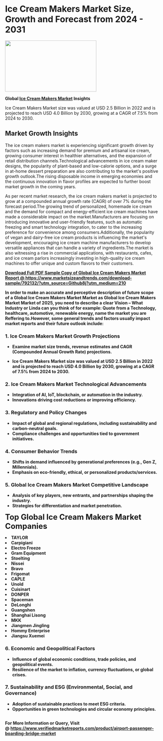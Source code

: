 <H1>Ice Cream Makers Market Size, Growth and Forecast from 2024 - 2031</H1><img class="aligncenter size-medium wp-image-584254" src="https://thirdeyenews.in/wp-content/uploads/2024/09/Global-Market-Research-300x168.jpeg" alt="" width="300" height="168" /><p><strong>Global&nbsp;<a href="https://www.marketsizeandtrends.com/download-sample/792132/?utm_source=Github8j?utm_medium=210">Ice Cream Makers Market</a> Insights</strong></p><p>Ice Cream Makers Market size was valued at USD 2.5 Billion in 2022 and is projected to reach USD 4.0 Billion by 2030, growing at a CAGR of 7.5% from 2024 to 2030.</p><p><h2>Market Growth Insights</h2> <p>The ice cream makers market is experiencing significant growth driven by factors such as increasing demand for premium and artisanal ice cream, growing consumer interest in healthier alternatives, and the expansion of retail distribution channels.Technological advancements in ice cream maker designs, the popularity of plant-based and low-calorie options, and a surge in at-home dessert preparation are also contributing to the market's positive growth outlook.The rising disposable income in emerging economies and the continuous innovation in flavor profiles are expected to further boost market growth in the coming years.</p> <p><strong><a href="#"></a></strong></p> <p>As per recent market research, the ice cream makers market is projected to grow at a compounded annual growth rate (CAGR) of over 7% during the forecast period.The growing trend of personalized, homemade ice cream and the demand for compact and energy-efficient ice cream machines have made a considerable impact on the market.Manufacturers are focusing on introducing innovative and user-friendly features, such as automatic freezing and smart technology integration, to cater to the increasing preference for convenience among consumers.Additionally, the popularity of vegan and dairy-free ice cream products is influencing the market's development, encouraging ice cream machine manufacturers to develop versatile appliances that can handle a variety of ingredients.The market is also witnessing a rise in commercial applications, with restaurants, cafes, and ice cream parlors increasingly investing in high-quality ice cream machines to offer unique and custom flavors to their customers.</p> <p><strong><a href="#"></p><p><span class=""><strong>Download Full PDF Sample Copy of Global Ice Cream Makers Market Report</strong> @ <a href="https://www.marketsizeandtrends.com/download-sample/792132/?utm_source=Github8j?utm_medium=210" target="_blank">https://www.marketsizeandtrends.com/download-sample/792132/?utm_source=Github8j?utm_medium=210</a></span></p><p>In order to make an accurate and perceptive description of future scope of a Global&nbsp;Ice Cream Makers Market Market as Global&nbsp;Ice Cream Makers Market Market of 2025, you need to describe a clear Vision &ndash; What Industry or Linda can you think of for example: Quote from a Technology, healthcare, automotive, renewable energy, name the market you are Reffering to.However, some general trends and factors usually impact market reports and their future outlook include:</p><h3>1.&nbsp;<strong>Ice Cream Makers Market Growth Projections</strong></h3><ul><li>Examine market size trends, revenue estimates and CAGR (Compounded Annual Growth Rate) projections.</li><li><p>Ice Cream Makers Market size was valued at USD 2.5 Billion in 2022 and is projected to reach USD 4.0 Billion by 2030, growing at a CAGR of 7.5% from 2024 to 2030.</p></li></ul><h3>2.&nbsp;<strong>Ice Cream Makers Market Technological Advancements</strong></h3><ul><li>Integration of AI, IoT, blockchain, or automation in the industry.</li><li>Innovations driving cost reductions or improving efficiency.</li></ul><h3>3.&nbsp;<strong>Regulatory and Policy Changes</strong></h3><ul><li>Impact of global and regional regulations, including sustainability and carbon-neutral goals.</li><li>Compliance challenges and opportunities tied to government initiatives.</li></ul><h3>4.&nbsp;<strong>Consumer Behavior Trends</strong></h3><ul><li>Shifts in demand influenced by generational preferences (e.g., Gen Z, Millennials).</li><li>Emphasis on eco-friendly, ethical, or personalized products/services.</li></ul><h3>5.&nbsp;<strong>Global Ice Cream Makers Market Competitive Landscape</strong></h3><ul><li>Analysis of key players, new entrants, and partnerships shaping the industry.</li><li>Strategies for differentiation and market penetration.</li></ul><p data-pm-slice="1 1 []"><span style="color: inherit; font-family: inherit; font-size: 25px;">Top Global Ice Cream Makers Market Companies</span></p><div class="" data-test-id=""><p><li>TAYLOR</li><li> Carpigiani</li><li> Electro Freeze</li><li> Gram Equipment</li><li> Stoelting</li><li> Nissei</li><li> Bravo</li><li> Frigomat</li><li> CAPLE</li><li> Unold</li><li> Cuisinart</li><li> DONPER</li><li> Spaceman</li><li> DeLonghi</li><li> Guangshen</li><li> Shanghai Lisong</li><li> MKK</li><li> Jiangmen Jingling</li><li> Hommy Enterprise</li><li> Jiangsu Xuemei</li></p></div><h3>6.&nbsp;<strong>Economic and Geopolitical Factors</strong></h3><ul><li>Influence of global economic conditions, trade policies, and geopolitical events.</li><li>Resilience of the market to inflation, currency fluctuations, or global crises.</li></ul><h3>7.&nbsp;<strong>Sustainability and ESG (Environmental, Social, and Governance)</strong></h3><ul><li>Adoption of sustainable practices to meet ESG criteria.</li><li>Opportunities in green technologies and circular economy principles.</li></ul><h2><strong style="font-size: 14px;">For More Information or Query, Visit @&nbsp;</strong><a style="background-color: #ffffff; font-size: 14px;" href="https://www.marketsizeandtrends.com/report/ice-cream-makers-market/" target="_blank">https://www.verifiedmarketreports.com/product/airport-passenger-boarding-bridge-market</a></h2>